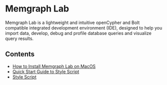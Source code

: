 # Memgraph Lab

Memgraph Lab is a lightweight and intuitive openCypher and Bolt compatible
integrated development environment (IDE), designed to help you import data,
develop, debug and profile database queries and visualize query results.

## Contents

  * [How to Install Memgraph Lab on MacOS](how_to_install_memgraph_lab_on_macos.md)
  * [Quick Start Guide to Style Script](quick_start_guide_to_style_script.md)
  * [Style Script](style_script.md)

